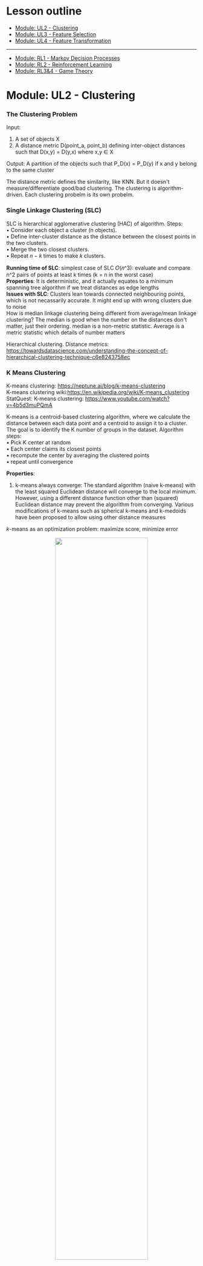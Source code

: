 # Lesson outline
- [Module: UL2 - Clustering](#1)
- [Module: UL3 - Feature Selection](#2)
- [Module: UL4 - Feature Transformation](#3)
----------------------------------------------
- [Module: RL1 - Markov Decision Processes](#4)
- [Module: RL2 - Reinforcement Learning](#5)
- [Module: RL3&4 - Game Theory](#6)

<h1 id="1">Module: UL2 - Clustering</h1>

### The Clustering Problem ###
Input:  
1) A set of objects X   <br/>
2) A distance metric D(point_a, point_b) defining inter-object distances such that D(x,y) = D(y,x) where x,y ∈ X <br/>

Output: A partition of the objects such that P_D(x) = P_D(y) if x and y belong to the same cluster<br/>

The distance metric defines the similarity, like KNN. But it doesn't measure/differentiate good/bad clustering. The clustering is algorithm-driven. Each clustering probelm is its own probelm.<br/>

### Single Linkage Clustering (SLC) ### 
SLC is hierarchical agglomerative clustering (HAC) of algorithm. Steps: <br/>
• Consider each object a cluster (n objects).<br/>
• Define inter-cluster distance as the distance between the closest points in the two clusters.<br/>
• Merge the two closest clusters.<br/>
• Repeat 𝑛 − 𝑘 times to make 𝑘 clusters.<br/>

**Running time of SLC**: simplest case of SLC 𝑂(𝑛^3): evaluate and compare n^2 pairs of points at least k times (k = n in the worst case)<br/>
**Properties**: It is deterministic, and it actually equates to a minimum spanning tree algorithm if we treat distances as edge lengths<br/>
**Issues with SLC**: Clusters lean towards connected neighbouring points, which is not necassarily accurate. It might end up with wrong clusters due to noise<br/>
How is median linkage clustering being different from average/mean linkage clustering? The median is good when the number on the distances don't matter, just their ordering. median is a non-metric statistic. Average is a metric statistic which details of number matters<br/>

Hierarchical clustering. Distance metrics: https://towardsdatascience.com/understanding-the-concept-of-hierarchical-clustering-technique-c6e8243758ec


### K Means Clustering ### 
K-means clustering: https://neptune.ai/blog/k-means-clustering<br/>
K-means clustering wiki:https://en.wikipedia.org/wiki/K-means_clustering<br/>
StatQuest: K-means clustering: https://www.youtube.com/watch?v=4b5d3muPQmA<br/>

K-means is a centroid-based clustering algorithm, where we calculate the distance between each data point and a centroid to assign it to a cluster. The goal is to identify the K number of groups in the dataset. Algorithm steps: <br/>
• Pick K center at random<br/>
• Each center claims its closest points<br/>
• recompute the center by averaging the clustered points<br/>
• repeat until convergence<br/>

**Properties**: <br/>
1. k-means always converge: The standard algorithm (naive k-means) with the least squared Euclidean distance will converge to the local minimum. However, using a different distance function other than (squared) Euclidean distance may prevent the algorithm from converging. Various modifications of k-means such as spherical k-means and k-medoids have been proposed to allow using other distance measures<br/>

𝑘-means as an optimization problem: maximize score, minimize error <br/>
<p align="center" width="100%">
    <img width="70%" src="https://github.com/audrey617/Notes/blob/main/ML/images/ul2.JPG?raw=true">
</p>

𝑘-means in Euclidean space:<br/>
<p align="center" width="100%">
    <img width="90%" src="https://github.com/audrey617/Notes/blob/main/ML/images/ul1.JPG?raw=true">
</p>

Could we be **monotonically non-increasing in error** forever? We could, but not in this KMean case. monotonically non-increasing function is a function that never goes bigger. so you could end up in a case where you hit some point like zero error and keep going. Why it wouldn't happen here? Because there are finite number of configurations as there are finite number of objects and finite number of labels they can have. Once you've chosen a label for a bunch of objects, the centers are defined deterministically from that. Even we have inf space as we loop back and forth, if we don't move the partition, then the centers are going to be where they were. So the centers are quite constrainted even though it is continuous. The tricky part is when the tie happens.There has to be some ways to break the tie to get the same answer. <br/>
Breaking tie consistently (give a rule) is going to guarantee that we are at least don't spin around without improving.<br/>
In summary, if we have a finite number of configurations, if we always break ties consistently and we never go into a configuration with a higher error, then I will never repeat configurations and never go back to a configuration that we were at before. So at some point, I will run out of configurations because there are finite number of them. so it converges in a finite time<br/>

2. Each iteration is polynomial 𝑂(𝑘𝑛)  (K centers and n points to reassign them) <br/>
3. Finite (exponential) iterations 𝑂(𝑘^𝑛) <br/>
4. Error decreases (if ties are broken consistently) <br/>
5. It can get stuck in the local minima if the initial choices are bad or don't cover the space well. This is similar to converging to a local optima. One solution to this problem is to use random restarts <br/>

**Issues with K Means**: 
1. sensitive to initialization and outliers and get stuck in the local minima. Solutions: 1)Random restarts 2)Kmean++ <br/>
2. it only finds “spherical” clusters. In other words, because we rely on the SSD as our “error function,” the resulting clusters try to balance the centers to make points in any direction roughly evenly distributed <br/>
3.  Middle point can end up with either cluster depending on how ties are broken and how the initial centers are chosen. solution: probability. leads to soft clustering<br/>


### Soft Clustering ### 
Soft clustering attaches cluster probability to each point, instead of a specific cluster<br/>
Assume the data was generated by:<br/>
- Select one of 𝑘 possible Gaussians (Fixed know variance) uniformly.<br/>
- Sample 𝑥𝑖 from that Gaussian.<br/>
- Repeat 𝑛 times<br/>

So we are assume n points were selected from k uniformally-selected Gaussian distributions.<br/>

Goal: Find a hypothesis ℎ = 〈𝜇1, … , 𝜇𝑘〉 (𝜇1, … , 𝜇𝑘 are Gaussian means) that maximizes the probability of the data (Maximum likelihood)<br/>

Maximum Likelihood Gaussian: The Maximum Likelihood mean of the Gaussian 𝜇 is the mean of the data.<br/>
Single ML Gaussian: Suppose k = 1 for the simplest possible case. What Gaussian maximizes the likelihood of some collection of points? it is simply the Gaussian with µ set to the mean of the points!<br/>
Extending to Many: With k possible sources for each point, we introduce hidden variables for each point that represent which cluster they came from. They are hidden because obviously we don’t know them: if we knew that information we wouldn’t be trying to cluster them. Now each point x is actually coupled with the probabilities of coming from the clusters. This leads us to Expectation Maximization.<br/>

 ### Expectation Maximization ### 
EM assigns a cluster probability to each point and use the new 𝜇𝑗 to re-compute 𝐸.<br/>
• Expectation: 𝐸 defines the probability that element 𝑖 was produced by cluster 𝑗 <br/>
• Maximization: 𝜇𝑗 defines the mean of cluster 𝑗 <br/>

<p align="center" width="100%">
    <img width="50%" src="https://github.com/audrey617/Notes/blob/main/ML/images/ul3.JPG?raw=true">
</p>

Kmean improves the error metric, and EM improves the probabilistic metric.<br/>
EM is not forced to make a decision about the overlapping samples, as soft clustering. But one of the consequence is that even one sample very clearly belong to one cluster, they all have some non-zero probability that it belong to the other cluster. Because Gaussian have infinite extent even the points are far away from the center. This tell us the chance is low but non-zero.<br/>


**Properties of EM**<br/>
• **Monotonically non-decreasing likelihood**: Each time the iteration of EM runs, the likelihood of the data is monotonically non-decreasing. It is not getting worse. Generally it is finding higher and higher likelihoods and moving in a good direction. 
<br/>
• **Does not converge (practically converge)**: However, monotonically non-decreasing likelihood doesn't mean the algorithm has to converge. Although in practice, it always converge<br/>
• **Will not diverge**: Even it doesn't gaurantee converge, it cannot diverge. The number cannot blow up and become infinitely large, because it is working in the space of probablities. This is a difference in Kmeans which has finite number of configurations and Kmeans never gets worse in error metric, as long as you have some ways to break ties, eventually you have to stop. That's how you get convergence. In EM, the configurations are probabilities, which is infinite number. You never do worse, but you are trying to move closer and closer. You could keep moving closer every single time, but because of the infinite number of configurations,the step by which you get better could keep getting smaller. So you never actually approach the final best configuration. <br/>
• **Can get stuck**: In practice it is very common. The local optimal problem. solution: random start <br/>
• **Works with any distribution (if 𝐸 and 𝜇 are solvable)**: Nothing specific with Guassian. Different distributions can be used to solve E and 𝜇. Usually it is the case that estimation step is expensive and difficult because it invovles probabilistic inference, like Bayes net. And Maximization step is just counting things. In general, it is harder to do E than M. EM is a small matter of mathematical algorithm derivation <br/>


Check EM part from http://stanford.edu/~cpiech/cs221/handouts/kmeans.html<br/>
K-Means is really just the EM (Expectation Maximization) algorithm applied to a particular naive bayes model.<br/>

External: Clustering (4): Gaussian Mixture Models and EM https://www.youtube.com/watch?v=qMTuMa86NzU <br/>
<p align="center" width="100%">
    <img width="70%" src="https://github.com/audrey617/Notes/blob/main/ML/images/ul3_1.JPG?raw=true">
</p>
<p align="center" width="100%">
    <img width="70%" src="https://github.com/audrey617/Notes/blob/main/ML/images/ul3_2.JPG?raw=true">
</p>
<p align="center" width="100%">
    <img width="70%" src="https://github.com/audrey617/Notes/blob/main/ML/images/ul3_3.JPG?raw=true">
</p>
<p align="center" width="100%">
    <img width="70%" src="https://github.com/audrey617/Notes/blob/main/ML/images/ul3_4.JPG?raw=true">
</p>
<p align="center" width="100%">
    <img width="70%" src="https://github.com/audrey617/Notes/blob/main/ML/images/ul3_5.JPG?raw=true">
</p>
k-means is a special case of expectation maximization: variances are all equal, and there is no covariance <br/>
Consider the two clusters in the right hand side of the image. There are two clusters both centred at the same mean. K Means has difficulty with this. GMMs are an extension of the Kmeans models, where clusters are modelled using gaussian distributions. Where each cluster will have not only a means but also a covariance which helps explain their ellipsoidal shape. We can then fit the model by maximizing the likelihood of the observed data. We do this with an algorithm called EM, for expecation maximization, which assigns each sample to a cluster with a soft probability.<br/>


### Clustering Properties ###
**Desirable Properties for any given clustering approach**:
<p align="center" width="100%">
    <img width="80%" src="https://github.com/audrey617/Notes/blob/main/ML/images/ul4.JPG?raw=true">
</p>
1. Richness: There are some distance metrics that would cause your clustering algorithm to produce that clusters. So all inputs are valid and all outputs are valid. The algorithm should produce wahtever is appropraite and not limit to what it can express. The alternative of richness (non-richness): there are certain clusters you just cannot produce.<br/>
2. Scale-invariance: Doubling the distance or changing the unit shouldn't change what the clustering is. it should be invariant to what the space of the point is, assuming that we keep the relative distances the same<br/>
3. Consistency: Shrinking intra-cluster distances (Moving points towards each other, similiar become more similar) and expanding inter-cluster (Moving clusters away from each other, not similar become less similar) distances doesn’t change the clustering. Given a particular clustering, we would imagine that by “compressing” or “expanding” the points within a cluster (think squeezing or stretching a circle), none of the points would magically assign themselves to another cluster. In other words, shrinking or expanding intracluster distances should not change the clustering.<br/>

<p align="center" width="100%">
    <img width="70%" src="https://github.com/audrey617/Notes/blob/main/ML/images/ul5.JPG?raw=true">
</p>
Ans: In this SLC stop when case 1) fixed number of cluster doesn't have richness because richness would allow for one cluster or it could have one cluster or it could have n clusters or it could have n/3 clusters or etc. but here we are forced it to have n/2 clusters, so it cannot represent all possible clusters. 2) we can group whatever combination we want, but if we multiply everything by theta, then I have n. But if I have n in the beginning then divide theta, I would have one. It is not scale-invariance 3) W is max function to normalize the distance. This is still scale-invariance as larger unit also makes larger W, which means the scale is undone. However, if expanding inter-cluster, W will be further and change the cluster. eg, theta divide by inf will make no point be able to cluster with the other. This is not consistent.<br/>


**Impossibility Theorem**<br/>
Impossibility Theorem: There’s no clustering algorithm that can achieve these three properties.<br/>
Jon Kleinberg: https://www.cs.cornell.edu/home/kleinber/nips15.pdf<br/>
https://jeremy9959.net/Blog/KleinbergsClusteringTheorem/<br/>
"k-means and EM has the properties of scale - invariance and consistency but not richness because k determines # of clusters." statement is wrong. Essentially, if were to introduce a new distance function and arrive to the same cluster configuration (partition), then you would satisfy the consistency property. From Kleinberg paper, Section 4: "We show here that for a fairly general class of centroid-based clustering functions, including k-means and k-median, none of the functions in the class satisfies the Consistency property. This suggests an interesting tension between between Consistency and the centroid-based approach to clustering, and forms a contrast with the results for single-linkage and sum-of-pairs in previous sections. " <br/> 

**Summary**<br/>
Soft cluster (EM) vs Hard cluster (SLC, Kmean)<br/> 
Terminates in polynomial time (SLC) vs Terminates not in polynomial time (Kmean, EM)<br/> 


<h1 id="2">Module: UL3 - Feature Selection</h1>

**The Feature Selection Problem**:<br/>
Goals: 1) Knowledge Discovery, Interoperability & Insight. 2) Avoid Curse of Dimensionality, The amount of data you need grows exponentially with the number of features you have. By reducing our dimensions we can reduce the difficulty of the problem. In summary, with proper feature selection, not only will you understand your data better, but you will also have an easier learning problem<br/> 

Suppose we have N features and we want to reduce to M features where M <= N. How hard is this problem?<br/> 
Is it Polynomial (includes linear and quadratic) or exponential? ans: exponential<br/> 
To do this we need to come up with some sort of function that returns a score. We could choose M from N. It turns out this is a well known problem which NP-Hard. It's exactly because you have to find all possible subsets<br/> 


**Approaches to Feature Selection**:<br/>
<p align="center" width="100%">
    <img width="70%" src="https://github.com/audrey617/Notes/blob/main/ML/images/ul6.JPG?raw=true">
</p>

**Filtering**: Given a set of features, apply a search algorithm to produce fewer features to be passed to the learning algorithm. In summary, filtering directly reduces to a smaller feature set and feeds it to a learning algorithm<br/> 
Pros: 1) Faster than wrapping <br/> 
Cons: <br/> 
1) Can also be slower because you look at features in isolation <br/> 
2) Doesn't account for the relationships between features<br/>   
3) Ignores the learning process (no feedback)<br/> 

We can use an algorithm that can select the best features, like Decision Tree, then use another algorithm, with another inductive bias, for learning. <br/>
We can use different criterion to evaluate the usefulness of a subset of features. This is where the domain knowledge comes in: 1. Information gain 2. Variance 3. Entropy 4. Eliminate dependent features<br/> 
What about using a Neural Network in search box and pruning the lowest weighted features? You could prune correlated or dependent features.<br/> 

Note that you can use the labels in the search algorithm. It's not considered cheating to understand what the labels are in the search box  before passing into the learner.<br/> 
In fact Information Gain is often used in the search box. You could even go so far as using a decision tree (algorithm used in search box) to determine what should be passed to a Neural Network (actual learner, learner box). Basically, you are using the inductive bias of the decision tree to choose features, but then you use the inductive bias of your other learner in order to do learning. If the learner box is KNN, which suffers from the curse of dimensionality because it doesn't know which features are important, then this search box decision tree is good at figuring out which features are importent, and gives some hints to KNN.<br/> 


**Wrapping**: Given a set of features, apply a search algorithm to produce fewer features, pass them to the learning algorithm, then use the output to update the selected set of features. Here the ML quality is passed back as a quasi-score value which is then used by the algo to determine the final features. In summary, wrapping interacts with the learning algorithm directly to iteratively adjust the feature set <br/>
Pros: Takes into account model bias, score and learning  <br/>
Cons: Very slow <br/>
We can use different techniques to search: Local searching can be useful. We can use approaches directly from randomized optimization algorithms if we treat the learner's result as a fitness function. Other viable options include forward search and backward search. Note that we should avoid an exhaustive search here as this can make the problem under a worst case scenario<br/>
1. Randomized Optimization algorithms<br/>
2. Forward Selection: Select a feature and evaluate the effect of creating different combinations of this feature with other features. Stop once you stagnate. This is similar to Hill Climbing.<br/>
3. Backward Elimination: Start with all the features and evaluate the effect of eliminating each feature<br/>


**Describing Features**<br/>
When it comes to determining which features we should use, it’s necessary to differentiate them based on their viability in a general, statistical sense as well as in a learner-specific sense. We usually care more about usefulness, but relevance is what we generally use to get there.<br/>
**Relevance  ∼  Information**<br/>
**Usefulness  ∼  Error given a Model/learner**<br/>

Per the lecture, relevance measure effect on Bayesian Optimal Classifier. A feature can be strongly relevant if removing it degrade B.O.C. A feature can be weakly relevant if it is not strongly relevant, adding it to some subset of features S can improve B.O.C. Otherwise a feature is irrelevant. Usefulness measure effect on a particular predictor, minimizing error given a specific model/learner.<br/>
Think about how one would need at least two relevant features for decision to learn the AND function. For perceptron, it needs one more feature. That additional feature is useful to perceptron but irrelevant to decision tree. DT can learn the AND function without it. Perceptron cannot learn the AND function without it.<br/>

**Relevance**<br/>
Let B.O.C. = Bayes Optimal Classifier<br/>
• xi is strongly relevant if removing it degrades B.O.C.<br/>
• xi is weakly relevant if:<br/>
    1) Not strognly relavant <br/>
    2) ∃ a subset of features S, such that adding  xi  to S improves B.O.C.<br/>
• xi is otherwise irrelevant<br/>

**Usefulness**<br/>
• Relevance measures effect on B.O.C.<br/>
• Usefulness measures effect on a particular predictor<br/>


<h1 id="3">Module: UL4 - Feature Transformation</h1>

**What is Feature Transformation?**<br/>
The problem of pre-processing a set of features to create a new (smaller or more compact) feature set, while retaining as much (relevant and useful) information as possible.<br/>
Feature Selection is where the preprocessing is literally extracting a subset of the features. In Feature Transformation, we apply a “linear transformation operator”. The goal is to find a matrix 𝑃 such that we can project the examples into a new subspace (that is typically smaller than the original subspace) to get new features that are linear combinations of the old features.<br/>

<p align="center" width="100%">
    <img width="70%" src="https://github.com/audrey617/Notes/blob/main/ML/images/ul7.JPG?raw=true">
</p>

**Why Feature Transformation?**<br/>
Why we need linear transformation operator? We combine features together hoping to eliminate false positives/negatives<br/>

Motivation/information retrieval problem: <br/>
Given an unknown search query, we want to list documents from a massive database relevant to the query. How do we design this? If we treat words as features, we encounter the curse of dimensionality: there are a lot of words. Furthermore, words can be ambigious. Many contexts leading to different meanings (polysemy. Apple: fruit or the company?). Another challenge is synonomy: same meaning different representations (Car, Automobile, vehicle etc). Because of this, we encounter false positives and false negatives even if we could find the documents with the words efficiently. A good feature transformation will combine features together and provide a more compact way to query things<br/>


**Principal Components Analysis**<br/>
<p align="center" width="100%">
    <img width="70%" src="https://github.com/audrey617/Notes/blob/main/ML/images/ul9.JPG?raw=true">
</p>
An eigenproblem is a computational problem that can be solved by finding the eigenvalues and/or eigenvectors of a matrix. In PCA, we are analyzing the covariance matrix https://www.cs.princeton.edu/picasso/mats/PCA-Tutorial-Intuition_jp.pdf<br/> 
Principal Components Analysis is an example of an eigenproblem which will transform the features set by:<br/>
1) Finding the direction (vector) that maximizes variance. The is called the Principal Component<br/>
2) Finding directions that are mutually orthogonal to the Principal Component.<br/>
We are doing a transformation into a new space where feature selection can work<br/>

Properties:<br/>
1) global algorithm (will be forced to find global features): Mutually orthogonal means it is a global algorithm. "global" means that all the directions and new features that they find have a big global constraint, namely that they must be mutually orthogonal.<br/>
2) PCA gives the ability to do reconstruction, because it’s a linear rotation of the original space that minimizes L2 error by moving 𝑁 to 𝑀 dimensions. So, we don’t lose information. In details: the PCA actually gives you the best reconstruction, which means if I return these two dimensions, I have actually lost no information. It is just a linear rotation of the original dimensions. So if I were to give you back these two different features, you could reconstruct all of your original data. But PCA will take just one of these dimensions to reconstruct, in particular, take the first one as the principle component, I am guaranteed that if I project only into this space and then try to reproject into the original space, I will minimize the L2 error (The squared error, here the distance).What this means is that if I project onto this single axis here, and then I compare it to where it was in the original space, the distance, the sum of all the distances between those points will actually be the minimal that I could get for any other projection. just think about the fact that points. Always start out in some orthogonal space. And, I'm basically finding in scaling and a rotation such that I don't lose any information. And I maximize variance along the way. By maximizing variance, it turns out I'm maximizing or maintaining distances as best I can in any given dimension. that gives me the best reconstruction that I can imagine. <br/>
3) As an eigenproblem, each Principal Component has a prescribed eigen value. We can throw away the components with the least eigenvalues as they correspond to the features that matter less in the reconstruction. In details: What happens when you do principal components analysis is you get all of these axes back, and in fact, if you start out with N dimensions, you get back N dimensions again, and the job here for a future transformation as you might recall, is you want to pick a subset M of them hopefully much smaller than N. it turns out that associated with each one of these new dimensions that we get is its eigenvalue. That eigenvalue is guaranteed to be non-negative, it has a lot of other neat properties. But what matters to us here is that the **eigenvalues monotonically non-increase**, that is, they tend to get smaller as you move from the principal to the second principal, to the third, to the fourth, to the fifth, to the sixth, and so on to the nth dimension. And so, you can throw away the ones with the least eigenvalue. And that's a way of saying that you're throw awaying these projections, or the directions, or the features, with the least amount of variance.<br/>
4) If eigenvalue of some particular dimension equals to 0, then it means it provides no information (not irrelevant) in the original space. So throw away this dimension won't affect reconstruction.<br/> 

Pratical properties:<br/> 
5) It's well studied. In this cae, it's very fast algorithms.<br/> 
6) Does it help with classification later? Maybe not. If one of the original dimension is directly related but its variance of that particular direction is extremely small. It might end up throwing it away. This doesn't help with classification later. kind like filtering. features with high variance don’t necessarily correlate to features with high importance.PCA will almost certainly drop the useful feature when the random noise has high variance<br/> 


**Independent Components Analysis**<br/>
ICA attempts to maximize independence. It tries to find a linear transformation of the feature space, such that each of the individual new features are mutually statistically independent:<br/> 
1) The mutual information between any two random features equals zero I(yi,yj)=0 <br/> 
2) The mutual information between the new features set and the old features set is as high as possible I(yi,xi)= maximum.<br/> 

In the other words, we want to be able to reconstruct the data (predict X from Y or Y from X). And at the same time, each variable in the new dimension is in fact mutually independent. <br/> 
<p align="center" width="100%">
    <img width="70%" src="https://github.com/audrey617/Notes/blob/main/ML/images/ul10.JPG?raw=true">
</p>

Motivation: Blind source separation/cocktail party problem. This is the background for ICA: the voices are hidden variables (variables that we wish we knew since they powered the data we see) that we are trying to learn about, and the overall room noise is our known data. ICA reconstructs the sounds independently by modeling this assumption of the noise being a linear combination of some hidden variables<br/> 

PCA VS ICA<br/> 
<p align="center" width="100%">
    <img width="70%" src="https://github.com/audrey617/Notes/blob/main/ML/images/ul11.JPG?raw=true">
</p>
Bag of Features means whether they both produce a set of feature vectors.<br/> 
By maximizing variance along orthogonal dimensions, PCA is finding uncorrelated dimensions. There are cases under which PCA happens to find independent projections when all data is gaussian, although independence is not the goal for PCA.<br/> 
The underlying model between PCA and ICA doesn't match. ICA should not maximizing variance. To do so will mix independent variables together (linear combination of independent variables) through central limit theorem to normal distribution, which in fact do not tease apart the independent things. This is specifically wrong when variables are highly non-normal distribution (ICA assumption) <br/>
PCA maximize reconstruction of the original data, not the mutal information<br/>
Effectively they're both trying to do the same thing (reconstruct the data) but they do it in very different ways. What both of these are great at is helping you to understand the fundamental structure and causes of our data.<br/> 
<p align="center" width="100%">
    <img width="70%" src="https://github.com/audrey617/Notes/blob/main/ML/images/ul12.JPG?raw=true">
</p>

Directional means if give a matrix or a transpose of that matrix, PCA will end up finding the same answer. But ICA gives completely different answer. so it is highly directional. <br/><br/>


**Random Components Analysis/ Random Projection**<br/>
Similar to Principal Components Analysis, but instead of generating directions that maximize variance, it generates random directions to project data onto it. In doing so it still manages to pick up on some of the correlation.<br/>
It captures some of the correlations that works well with classification settings. Because you project it to lower dimension space that happens to capture some correlation. In some case the projected dimension m is even bigger than the original space n <br/>
It’s faster than PCA and ICA. It often won't reduce the dimensions as much as the other two approaches. So one big advantage of RCA is fast but it's also cheap and simple to implement.<br/>

**Linear Discriminant Analysis**<br/>
Linear Discriminant Analysis finds a projection that discriminates based on the label. That is, it finds projections of features that ultimately align best with the desired output. In other words, it aims to find a collection of good linear separators on data.<br/>
PCA, ICA and RCA feel more like filtering. But LDA is more similar to the wrapping function. LCA does care about the labels and wants to find ways to discrimination. Unlike wrapping, LDA does not care about the learner <br/>



<h1 id="4">Module: RL1 - Markov Decision Processes</h1>

**Decision Making & Reinforcement Learning** <br/>
Supervised Learning: given (𝑥, 𝑦) pairs, and the goal is to find a function 𝑓(𝑥) that maps a new 𝑥 to a proper 𝑦 (function approximation). <br/>
Unsupervised Learning: given a dataset of 𝑥 points, and the goal is to find a function 𝑓(𝑥) the provides a description of this dataset (Clustering). <br/>
Reinforcement Learning: a similar task as in Supervised Learning. But instead of having (𝑥, 𝑦) pairs as an input, we’ll be given (𝑥, 𝑧) pairs, and our job is to find 𝑓(𝑥) that generates 𝑦. <br/>


**Markov Decision Processes** <br/>
1) States S:  Set of tokens. The state of the object of interest represented in any way <br/>
2) Model T(s,a,s') ∼ Pr(s'|s,a): This is the Transition Model (function), which is the probability of transitioning to a new state 𝑠 given that the object starts at state 𝑠 and performs action a. 1) Markovian prop1 that only the present state matters, the past doesn't. 2) Markovian prop2 the transition model is stationary and doesn't change over time <br/>
3) Actions A(s)/A: the set of all possible actions<br/>
4) Reward R(s)/R(s,a)/R(s,a,s'): the reward the object gets when transitioning to a state 𝑠, which tells it the “usefulness” of transitioning to that state. It can be 1)R(s) is the reward received from being in a state 2)R(s,a) taking an action from a particular state 3)R(s,a,s') taking an action from a particular state and landing in state. They are all mathematically equivalent <br/>

The above is how we define the MDP problem, the policy is the solution that we are looking to determine.<br/>
Policy: π(s) → a.  π∗ is the optimal policy. The Policy says when you at s state, take action a. an agent always know what states it is in and what reward it can receive. The policy is a function 𝜋(𝑠) that takes a state 𝑠 as an input and returns the proper action 𝑎. A problem might have different policies. The optimum policy 𝜋∗ is the policy that maximizes the long term expected reward. RL talks about policies, a function that tells you what action to take for all possible states you are in. If you have a policy, and it is an optimal one, it will guide you in any situation. What the policy doesn't tell you is 2 or more steps into the future.<br/>
We will be given (𝑠, 𝑎, 𝑟) and our task would be to learn the optimum policy 𝜋∗ that produces the optimum action (highest reward).<br/>

**Rewards** <br/>
The amount of rewards? <br/>
1) In the Reinforcement Learning context, we don’t get a reward for each action. Instead, we get a “delayed reward” in terms of a positive or negative label for the state we end up in. <br/>
2) Because we don’t have instant rewards for each action, we have the problem of figuring out which specific action(s) lead us to a positive/negative outcome. This problem is called "Temporal Credit Assignment". <br/>
3) A small negative reward will encourage the agent to take the shortest path to the positive outcome. However, a big negative reward will encourage the agent to take the shortest path no matter what the result is, so it might end up with a negative outcome. A big positive reward will encourage the agent to never terminate the game. This means that determining the rewards is some sort of a domain knowledge. <br/>

How much time you have to reach the result? (Infinite horizon -> stationary)<br/>
The normal the gridworld probelm is an infinite horizon. If change horizon from infinite to finite, two things would happen:  1) policy changes because game may end 2) policy may chang even in the same state. For example, turn left and bounce the wall, stay, turn left and bounce wall, stay. Run out of time, turn right.<br/>
If you have an infinite amount of time (Infinite Horizon) you will be able to take longer paths to avoid possible risks. On the other hand, if you don’t have that much time, you’ll have to take the shortest path, even if it underlies some risk of falling into a negative outcome. <br/>
This means that the "time" will change the optimum policy as 𝜋(s,t) → 𝑎. Without assuming an Infinite Horizon, we will lose the notion of stationarity in our policies 𝜋(s) → 𝑎. <br/>

Utility of Sequences<br/>
<p align="center" width="100%">
    <img width="40%" src="https://github.com/audrey617/Notes/blob/main/ML/images/ul13.png?raw=true">
</p>

stationarity of preferences: if u(s0,s1,s2..)> u(s0,s'1,s'2...) then u(s1,s2..)> u(s'1,s'2...). Another way to state stationarity of preferences is that if I prefer a sequence of states today over another sequence of states, then I’d prefer that sequence of states over the same other sequence of states tomorrow.<br/>
This notion forces you to do some sort of reward addition, because nothing else will guarantee the stationary of preferences. So "𝑈(𝑠0,𝑠1,𝑠2,⋯)=∑𝑅(s_t) where t = 0 to inf" will be ture. If you don't do that, "if u(s0,s1,s2..)> u(s0,s'1,s'2...) then u(s1,s2..)> u(s'1,s'2...)" will not hold.<br/>
However, There is a problem regarding "𝑈(𝑠0,𝑠1,𝑠2,⋯)=∑𝑅(s_t) where t = 0 to inf". Consider two grid worlds: in G1 the rewards are steady at +1 per time step, and in G2 they alternate between +1, and +2. Which of the two is better? Well neither, because both sum to infinity when there is an infinite horizon<br/>

<p align="center" width="100%">
    <img width="60%" src="https://github.com/audrey617/Notes/blob/main/ML/images/rl1.png?raw=true">
</p>

To solve this problem by adding a variable in the function to get discounted reward: 𝑈(𝑠0,𝑠1,𝑠2,⋯)=∑ 𝛾^𝑡 * 𝑅(𝑠_𝑡) for 0<𝛾<1 <br/>
If 𝛾 → 0, we get the first reward and then everything else will fall off to nothing.<br/>
If 𝛾 → 1, we get a maximized reward<br/>
Now we can add an infinite number of numbers, and come up with a single number. Furthermore our intial assumption can still hold (Infinite Horizons, and Utility of sequences). To understand why the conclusion is true just solve for x using a geometric series<br/>


**Policy** <br/>
<p align="center" width="100%">
    <img width="40%" src="https://github.com/audrey617/Notes/blob/main/ML/images/ul14.png?raw=true">
</p>
Define  𝜋∗=𝑎𝑟𝑔𝑚𝑎𝑥_𝜋 𝐸(∑𝛾^𝑡𝑅(𝑠_𝑡)|𝜋] which is the policy that maximizes our long term rewards<br/>
𝑅(𝑠) ≠ 𝑈𝜋(𝑠). R(s) is immediate reward or feedback, whereas Utility is long term, or delayed, rewards.<br/>
the true utility of a state is defined by Bellman Equation: 𝑈(𝑠)=𝑅(𝑠)+𝛾⋅𝑚𝑎𝑥∑𝑇(𝑠,𝑎,𝑠′)𝑈(𝑠′) <br/>
<p align="center" width="100%">
    <img width="80%" src="https://github.com/audrey617/Notes/blob/main/ML/images/rl2.png?raw=true">
</p>

**Solving Bellman Equation: Value Iteration and Policy Iteration** <br/>
If we have 𝑛 states/utilities, then we have 𝑛 equations in 𝑛 unknows. If the equations are linear, they would have been solvable, but the 𝑚𝑎𝑥 operator makes the equations non-linear. But there are still ways to solve it even it is non-linear<br/>

<p align="center" width="100%">
    <img width="80%" src="https://github.com/audrey617/Notes/blob/main/ML/images/rl3.png?raw=true">
</p>
Value Iteration:<br/>
steps<br/>
1. Start with arbitrary utilities.<br/>
2. Update utilities based on neighbors.<br/>
3. Repeat until convergence.<br/>
We basically update the estimate of utility of state 𝑠 by calculating the actual reward for this state plus the discounted utility expected from the original estimate of utility of s<br/>
This is guaranteed to converge because with each step we’re adding 𝑅(𝑠), which is a true value. So, even if we started with a very wrong estimate of utility, we keep adding the true value 𝑅(𝑠) in each iteration that it will dominate the original arbitrary estimate.<br/> 

<p align="center" width="100%">
    <img width="80%" src="https://github.com/audrey617/Notes/blob/main/ML/images/rl4.png?raw=true">
</p>
Policy Iteration:<br/>
steps<br/>
1. Start with an arbitrary policy 𝜋0<br/>
2. Evaluate: how good that policy is by calculating the utility with Bellman equation<br/>
3. Improve: 𝜋_𝑡+1 = argmax a based on the new utilities<br/>
Note that rather than having the 𝑚𝑎𝑥 over actions as in the normal Bellman equation, we already know what action to take according to the policy we’re evaluating. This trick removes the 𝑚𝑎𝑥 operator, making this a set of 𝑛 solvable linear equations in 𝑛 unknow<br/>

<h1 id="5">Module: RL2 - Reinforcement Learning</h1>

**RL API and Three approaches to RL** <br/>
<p align="center" width="100%">
    <img width="80%" src="https://github.com/audrey617/Notes/blob/main/ML/images/rl5.png?raw=true">
</p>
<p align="center" width="100%">
    <img width="80%" src="https://github.com/audrey617/Notes/blob/main/ML/images/rl6.png?raw=true">
</p>
<p align="center" width="100%">
    <img width="80%" src="https://github.com/audrey617/Notes/blob/main/ML/images/rl7.png?raw=true">
</p>
In Markov Decision Process, our input is a model consisting of a transition function 𝑇 and a reward function 𝑅, and the intended output is to compute the policy 𝜋 (Planning).<br/>
In Reinforcement Learning, the inputs are transitions (Initial state, action, reward, result state, …), and the intended output is to “learn” the policy 𝜋. Reinforcement Learning is about “reward maximization”.<br/>
Three approaches:<br/>
1. Policy Search Algorithm: Mapping states to actions. Learning directly on policy for the use. However, learning this function is very indirect. Similar to Temporal Credit Assignment problem, state to action is not easy<br/>
2. Value Function based Algorithms: Mapping states to values. Learning values from states is quite direct, but turning this into a policy might be done using an 𝑎𝑟𝑔𝑚𝑎𝑥.<br/>
3. Model-based Algorithm: Mapping (states & actions) to (next state & reward). Turning this into a utility function can be done using Bellman equations, then using 𝑎𝑟𝑔𝑚𝑎𝑥 to get the policy. It is direct learning but the usage is computationally indirect.<br/>

**Q function - a new kind of value funciton** <br/>
<p align="center" width="100%">
    <img width="80%" src="https://github.com/audrey617/Notes/blob/main/ML/images/rl8.png?raw=true">
</p>
<p align="center" width="100%">
    <img width="80%" src="https://github.com/audrey617/Notes/blob/main/ML/images/rl9.png?raw=true">
</p>

Q-function: the utility of leaving state 𝑠 via action 𝑎, which is the reward of state 𝑠 plus the discounted expected value of taking action 𝑎 multiplied by the value of the optimum action in state 𝑠′. 𝑈(𝑠) and 𝜋(𝑠) can be defined via 𝑄(𝑠, 𝑎) in the chart. Estimating the value of 𝑄(𝑠, 𝑎) or evaluating hte bellman equations from data is called Q-Learning<br/>

**Q Learning** <br/>
<p align="center" width="100%">
    <img width="80%" src="https://github.com/audrey617/Notes/blob/main/ML/images/rl10.png?raw=true">
</p>
Q-Learning is estimating the value of 𝑄(𝑠, 𝑎) based on transitions and rewards but we don't have access to 𝑅(𝑠) and 𝑇(𝑠, 𝑎, 𝑠′)<br/>
𝑄̂(𝑠, 𝑎) is an estimate of the Q-function that updates by a learning rate 𝛼 in the direction of the immediate reward 𝑟 plus the estimated value of the next state. 𝛼 is 0 corresponds to no learning. nothing will change. 𝛼 is 1 means full learning. we forget what we learnt before and jump into the new value. <br/>
<p align="center" width="100%">
    <img width="80%" src="https://github.com/audrey617/Notes/blob/main/ML/images/rl11.png?raw=true">
</p>
<p align="center" width="100%">
    <img width="80%" src="https://github.com/audrey617/Notes/blob/main/ML/images/rl12.png?raw=true">
</p>
<p align="center" width="100%">
    <img width="80%" src="https://github.com/audrey617/Notes/blob/main/ML/images/rl13.png?raw=true">
</p>
<p align="center" width="100%">
    <img width="80%" src="https://github.com/audrey617/Notes/blob/main/ML/images/rl14.png?raw=true">
</p>








## Extra, Great content! Intro to RL, from CIS 522 [Deep Learning @ Penn](https://www.youtube.com/watch?v=cVTud58UfpQ&list=PLYgyoWurxA_8ePNUuTLDtMvzyf-YW7im2&index=2)
### CIS522.1 Intro to RL
RL: given observations and occasional rewards as the agent performs sequential actions in an environment. Compared to supervised learning and unsupervised learning, you no longer have dataset given in advance. Instead, you receive your data as the agent performs some sequential actions in an environment. That process of performing sequential actions generates some obversations accompained by rewards. So there is no label but the reward essentially tells you whether the actions that you performed were good or not.<br/><br/>

The aim of RL is to make sequential decisions in an environment. For example, driving a car. How to learn to do these things? 1) RL assumes only occasional feedback, for example, a car crash 2) RL aims to use this feedback to learn through trail and error, as cleverly as possible.<br/><br/>

Main Idea/Turn-by-turn abstraction: <br/>
Agent + environment. Agent's goal is to maximize expected rewards. <br/>
Step1) Agent receives observations(state of the environment s_t) and feedback(reward r_t) from the world. Often, agent observers features, rather than the true state. For example, the car may not observe a pedestrain is hidden behind a car. In addition, we don't always get a reward at time t as reward is only occasional. <br/>
Step2) Agent emits an action a_t into the environment.  <br/>
Step3) Loop back to Step1, gets updated state and reward<br/>

With this abstraction, the goal of RL is to learn a policy π(s): S -> A (mapping from states to actions) for acting in the environment<br/><br/>

Characteristics of RL probelms: <br/>
1) No supervision, only (occasional) rewards as feedback <br/>
2) sequential decision making. Data is generated as sequences, not i.i.d <br/>
3) Training data is generated by the learner's own behavior<br/><br/>

Key Probelms specific to RL: <br/>
1) Credit assignment: which decisions were the good/bad ones <br/>
2) Exploration VS Exploitation: Yes, trail-and-error, but how to pick what tor try?<br/><br/>

When do we no need to worry about sequential decision making:your system is making a single isolated decision that does not affect future decision, e.g. classficication, regression<br/>

When should we worry about sequential decision making: <br/>
1) limited supervision: you know what you want, but not how to get it <br/>
2) actions have consequences<br/><br/>

### CIS522.2 Markov Decision Processes
Toy example - grid world - Deterministic grid world vs Stochastic grid world (Details skipped)<br/><br/>
An MDP(S,A,P,R) is defined by: <br/>
1) Set of States s ∈ S. In the grid world,it would be all the different configurations of the environment <br/>
2) Set of actions a ∈ A. In the grid world,it would be N,S,E,W<br/>
3) (State) Transition Function P(s'|s,a). It's the probability of transitioning into a new state s' given s and a. Also called the dynamics model or just the model<br/>
4) Reward function R(s,a,s') or R(s) <br/>
In RL, we typically do not know the true functions P(.) or R(.), Instead we only get samples from them. So we have to learn from trail and error <br/><br/>
The Markov Property: Given the present, the future and the past are independent<br/>

<p align="center" width="100%">
    <img width="50%" src="https://github.com/audrey617/Notes/blob/main/ML/images/rladdition1.JPG?raw=true">
</p>


### CIS522.3 Solving MDPs
To solve an MDP(S,A,P,R) means to find the optimal policy π*(s): S -> A. Optimal means following this policy will maximize the total reward/utility (on average)<br/>
In RL, P and R are unknown. But first let's assume we know the whole MDP<br/>
MDP Search Trees: Each MDP state has an associated expectimax-like tree of future outcomes from various actions. <br/>
<p align="center" width="100%">
    <img width="50%" src="https://github.com/audrey617/Notes/blob/main/ML/images/rladdition2.JPG?raw=true">
</p>

Define Utility<br/>
At each step, agent chooses an action to maximize expected rewards. So we must consider utility over sequences of rewards List(r_t, r_t+1, r_t+2 .... r_inf)<br/>
Probelm: Infinite sequences yield infinite rewards<br/>
Solutions:<br/>
1) Finite horizon - episode terminates after a fixed number of steps. This yields nonstationary policies that vary depending on the amount of time left. Note from online, Episodic tasks are the tasks that have a terminal state (end). In RL, **episodes** are considered agent-environment interactions from initial to final states (Episode: All states that come in between an initial-state and a terminal-state). For example, in a car racing video game, you start the game (initial state) and play the game until it is over (final state). This is called an episode. Once the game is over, you start the next episode by restarting the game, and you will begin from the initial state irrespective of the position you were in the previous game. So, **each episode is independent of the other**. In a continuous task, there is not a terminal state. Continuous tasks will never end. For example, a personal assistance robot does not have a terminal state.<br/>
2) Absorbing state - guarantee that every policy reaches a terminal state. So you can engineer your mdp such taht it has the absorbing state no matter what you do<br/>
3) Discounted rewards (most generally used) - (uncertain) future rewards are worth exponentially less than current rewards.<br/><br/>

Discounted rewards<br/>
Idea: uncertain future rewards are worth exponentially less than the current reward. So future rewards matter less to the decision than the more recent rewards<br/>
<p align="center" width="100%">
    <img width="50%" src="https://github.com/audrey617/Notes/blob/main/ML/images/rladdition3.JPG?raw=true">
</p>

MDP quantities so far<br/>
1) policy = choice of action for each state<br/>
2) utility/return = sum of discounted rewards<br/><br/>

stackexchange: Understanding the role of the discount factor in reinforcement learning https://stats.stackexchange.com/questions/221402/understanding-the-role-of-the-discount-factor-in-reinforcement-learning<br/>
The fact that the discount rate is bounded to be smaller than 1 is a mathematical trick to make an infinite sum finite. This helps proving the convergence of certain algorithms.<br/>

In practice, the discount factor could be used to model the fact that the decision maker is uncertain about if in the next decision instant the world (e.g., environment / game / process ) is going to end.<br/>

For example:<br/>
If the decision maker is a robot, the discount factor could be the probability that the robot is switched off in the next time instant (the world ends in the previous terminology). That is the reason why the robot is short sighted and does not optimize the sum reward but the discounted sum reward.<br/>


### CIS522.4 The Bellman Equation
combined with https://www.datascienceblog.net/post/reinforcement-learning/mdps_dynamic_programming/<br/>
In a simplified setting MDP(S,A,P,R,γ) where we know S,A,P,R,γ. <br/>

**State-value function**<br/>
 State Value Functions of Policies is a function of both the state and policy that you are currently following.<br/>
<p align="center" width="100%">
    <img width="50%" src="https://github.com/audrey617/Notes/blob/main/ML/images/rladdition4.JPG?raw=true">
</p>

**Policy**: Which actions the agent should execute in which state. A policy, π(s,a), determines the probability of executing action a in state s. In deterministic environments, a policy directly maps from states to actions.<br/>
**State-value function**: The expected value of each state with regard to future rewards<br/>
<p align="center" width="100%">
    <img width="50%" src="https://github.com/audrey617/Notes/blob/main/ML/images/rladdition5.JPG?raw=true">
</p>


**Action-value function**<br/>
Compared to the State-value function, we are no longer computing the expected future rewards conditions on being in a state, instead, we are computing the expected future rewards conditions both on being in a state and perform a particular action from that state. The computation result is not true state, but Q-state corresponding to kind of an imaginary state that exists after having executed a particular action a from state s. So the Action-value function is also called Q-function <br/>

If you have the optimal Q*, then you can easily determine what the policy π* is. Remember Q* is telling you what is the value/utility to be gained by executing an action a at the state s, and then it follows the optimal policy. That means, you don't have to worry about things that happen after that first step, because afterwards you are guaranteed to be following the optimal policy that's what the definition of Q* is. So now what you need to optimize over is the first action a. That would give you the policy. <br/>

<p align="center" width="100%">
    <img width="50%" src="https://github.com/audrey617/Notes/blob/main/ML/images/rladdition6.JPG?raw=true">
</p>
Action-value function: The expected value of performing a specific action in a specific state with regard to future rewards<br/>
<p align="center" width="100%">
    <img width="50%" src="https://github.com/audrey617/Notes/blob/main/ML/images/rladdition7.JPG?raw=true">
</p>


**Bellman Equations**<br/>
<p align="center" width="100%">
    <img width="50%" src="https://github.com/audrey617/Notes/blob/main/ML/images/rladdition8.JPG?raw=true">
</p>

### CIS522.5 Value and Policy iteration (solving MDPs with Known P and R)
<!-- Combined with articles: Not done yet<br/>
1) https://medium.com/@ngao7/markov-decision-process-basics-3da5144d3348
2) https://medium.com/@ngao7/markov-decision-process-policy-iteration-42d35ee87c82
3) https://medium.com/@ngao7/markov-decision-process-value-iteration-2d161d50a6ff#8adf -->

Bellman equation gives us a recursive definition of the optimal value. We can slove iteratively via dynamic programming<br/>

**Value Iteration**: <br/>
<p align="center" width="100%">
    <img width="100%" src="https://github.com/audrey617/Notes/blob/main/ML/images/rladdition10.JPG?raw=true">
</p>

<p align="center" width="100%">
    <img width="70%" src="https://github.com/audrey617/Notes/blob/main/ML/images/rladdition9.JPG?raw=true">
</p>
(https://towardsdatascience.com/value-iteration-to-solve-openai-gyms-frozenlake-6c5e7bf0a64d)

**Policy Iteration**: <br/>
<p align="center" width="100%">
    <img width="60%" src="https://github.com/audrey617/Notes/blob/main/ML/images/rladdition11.JPG?raw=true">
</p>

Simply means to compute the value function corresponding to a policy. The value function is associated with some particular policy. The optimal value function is associated with the optimal policy. In value iteration, we were dealing throughout with the optimal value function. But now with policy iteration, we try to compute value function for some random policies. It turns out there is actually an existing version of the update rule for bellman equation. Just like we use the bellman equation for optimal value functions in value iteration, we use bellman equation for arbitrary policies in policy iteration   <br/>

<p align="center" width="100%">
    <img width="60%" src="https://github.com/audrey617/Notes/blob/main/ML/images/rladdition12.JPG?raw=true">
</p>

Go back and forth between policy evalution and policy improvement until convergence. Example see below chart. <br/>
Think about how it relates to value iteration. What happens if you do only one iteration in the policy evaluation? This means in the policy evaluation setup, you don't wait for value to converge. Just do one iteration of policy evaluation. Actually if you do so, this reduce policy iteration to the value iteration. <br/>

<p align="center" width="100%">
    <img width="100%" src="https://github.com/audrey617/Notes/blob/main/ML/images/rladdition13.JPG?raw=true">
</p>

**Comparison of methods for solving MDPs**: <br/>
Value iteration: Each iteration updates both utilities (explicitly, based on the current utilities) and the policy (possibly implicitly, based on the current utilities)<br/>
Policy Iteration: Several iterations to update utilities for a fixed policy, occasional iterations to update policies <br/>
Hybrid methods (asynchronous policy iteration): Any sequences of partial updates to either policies or utilities will converge if every sate is visited infinitely often<br/>


### CIS522.6 Temporal Differencing (TD) and Q Learning

**Temporal Differencing (TD)**: <br/>
Look at policy evaluation under fully known MDPs, we evaluate any policy by assigning values to each state under a fix policy. Here transition probability P and R are known.<br/>
So, how to extend this policy evaluation to when the functions P and R are unknown and only revealed gradually through experience? Everytime when you perform an action in the environment, you will get a sample from each of these distributions. In particular, the state that you end up at is observable to you. This gives you information about transition function P and you do get corresponding reward from the environment. So you get samples from the two unknown functions.<br/>
<br/>


<p align="center" width="100%">
    <img width="100%" src="https://github.com/audrey617/Notes/blob/main/ML/images/rladdition14.JPG?raw=true">
</p>


**Q-learning**: <br/>
Same as policy evaluation TD, setting alpha as 1 is a bad idea because the update is completely noisy. Instead, small alpha let us not only use the new single sample but also bring in the knowledge Q(s,a) from the past interactions.<br/>
<p align="center" width="100%">
    <img width="60%" src="https://github.com/audrey617/Notes/blob/main/ML/images/rladdition15.JPG?raw=true">
</p>

<p align="center" width="100%">
    <img width="60%" src="https://github.com/audrey617/Notes/blob/main/ML/images/rladdition16.JPG?raw=true">
</p>


<h1 id="6">Module: RL3&4 - Game Theory</h1>
game theory check George Kudrayvtsev's note
